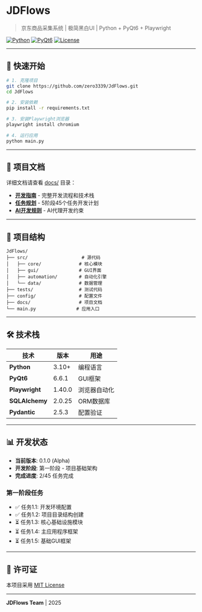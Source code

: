 # JDFlows

> 京东商品采集系统 | 极简黑白UI | Python + PyQt6 + Playwright

[![Python](https://img.shields.io/badge/Python-3.10+-blue.svg)](https://www.python.org/downloads/)
[![PyQt6](https://img.shields.io/badge/PyQt6-6.6+-green.svg)](https://pypi.org/project/PyQt6/)
[![License](https://img.shields.io/badge/License-MIT-yellow.svg)](LICENSE)

---

## 🚀 快速开始

```bash
# 1. 克隆项目
git clone https://github.com/zero3339/JdFlows.git
cd JdFlows

# 2. 安装依赖
pip install -r requirements.txt

# 3. 安装Playwright浏览器
playwright install chromium

# 4. 运行应用
python main.py
```

---

## 📖 项目文档

详细文档请查看 [docs/](docs/) 目录：

- **[开发指南](docs/开发指南.md)** - 完整开发流程和技术栈
- **[任务规划](docs/todos.md)** - 5阶段45个任务开发计划
- **[AI开发规则](docs/FACTORY_AI_RULES.md)** - AI代理开发约束

---

## 📁 项目结构

```
JdFlows/
├── src/                    # 源代码
│   ├── core/              # 核心模块
│   ├── gui/               # GUI界面
│   ├── automation/        # 自动化引擎
│   └── data/              # 数据管理
├── tests/                 # 测试代码
├── config/                # 配置文件
├── docs/                  # 项目文档
└── main.py               # 应用入口
```

---

## 🛠️ 技术栈

| 技术 | 版本 | 用途 |
|------|------|------|
| **Python** | 3.10+ | 编程语言 |
| **PyQt6** | 6.6.1 | GUI框架 |
| **Playwright** | 1.40.0 | 浏览器自动化 |
| **SQLAlchemy** | 2.0.25 | ORM数据库 |
| **Pydantic** | 2.5.3 | 配置验证 |

---

## 📊 开发状态

- **当前版本**: 0.1.0 (Alpha)
- **开发阶段**: 第一阶段 - 项目基础架构
- **完成进度**: 2/45 任务完成

### 第一阶段任务
- ✅ 任务1.1: 开发环境配置
- ✅ 任务1.2: 项目目录结构创建
- ⏳ 任务1.3: 核心基础设施模块
- ⏳ 任务1.4: 主应用程序框架
- ⏳ 任务1.5: 基础GUI框架

---

## 📝 许可证

本项目采用 [MIT License](LICENSE)

---

**JDFlows Team** | 2025
